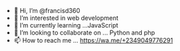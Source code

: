 - 👋 Hi, I’m @francisd360
- 👀 I’m interested in web development 
- 🌱 I’m currently learning ...JavaScript 
- 💞️ I’m looking to collaborate on ... Python and php
- 📫 How to reach me ... https://wa.me/+2349049776291 

<!---
francisd360/francisd360 is a ✨ special ✨ repository because its `README.md` (this file) appears on your GitHub profile.
You can click the Preview link to take a look at your changes.
--->
